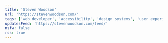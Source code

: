 ```yaml
---
title: 'Steven Woodson'
url: 'https://stevenwoodson.com/'
tags: ['web developer', 'accessibility', 'design systems', 'user experience']
updatesFeed: 'https://stevenwoodson.com/feed/'
nsfw: false
rss: true
---
```

